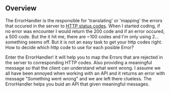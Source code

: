 ## Overview

The ErrorHandler is the responsible for 'translating' or 'mapping' the errors that occured in the server to [HTTP status codes](https://en.wikipedia.org/wiki/List_of_HTTP_status_codes). When I started coding, if no error was encounter I would return the 200 code and if an error occured, a 500 code. But the it hit me, there are ~100 codes and I'm only using 2... something seems off. But it is not an easy task to get your http codes right. How to decide which http code to use for each posible Error? 

Enter the ErrorHandler! it will help you to map the Errors that are rejected in the server to corresponding HTTP codes. Also providing a meaningful message so that the client can understand what went wrong. I assume we all have been annoyed when working with an API and it returns an error with message "Something went wrong" and we are left there clueless. The ErrorHandler helps you buid an API that given meaningful messages.